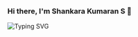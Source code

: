 ### Hi there, I'm Shankara Kumaran S 👋

<img src ="https://readme-typing-svg.herokuapp.com?font=Montserrat&color=343deb&size=24&lines=Hey+there,+I'm+Shankara+Kumaran+S;I'm+an+AI+Engineer.;An+AI+Developer+!.;Researcher.;" alt="Typing SVG" >

<!--
**SSK14031998/SSK14031998** is a ✨ _special_ ✨ repository because its `README.md` (this file) appears on your GitHub profile.

Here are some ideas to get you started:

- 🔭 I’m currently working on ...
- 🌱 I’m currently learning ...
- 👯 I’m looking to collaborate on ...
- 🤔 I’m looking for help with ...
- 💬 Ask me about ...
- 📫 How to reach me: ...
- 😄 Pronouns: ...
- ⚡ Fun fact: ...
-->
